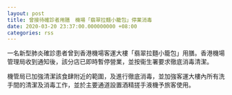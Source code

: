 ```yaml
---
layout: post
title: 曾接待確診者用膳　機場「翡翠拉麵小籠包」停業消毒
date: 2020-03-20 23:37:00.000000000 +08:00
categories: rss
---
```


一名新型肺炎確診患者曾到香港機場客運大樓「翡翠拉麵小籠包」用膳。香港機場管理局收到通知後，該分店已即時暫停營業，並按衞生署要求徹底消毒清潔。

機管局已加強清潔該食肆附近的範圍，及進行徹底消毒，並加強客運大樓內所有洗手間的清潔及消毒工作，並於主要通道設置酒精搓手液機予旅客使用。
